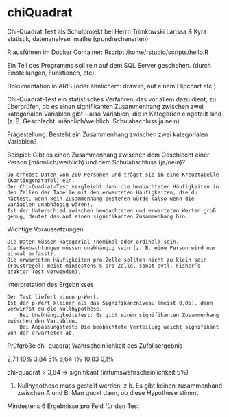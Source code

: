 # chiQuadrat
Chi-Quadrat Test als Schulprojekt bei Herrn Trimkowski
Larissa & Kyra
statistik, datenanalyse, mathe (grundrechenarten)

R ausführen im Docker Container: 
Rscript /home/rstudio/scripts/hello.R


Ein Teil des Programms soll rein auf dem SQL Server geschehen. (durch Einstellungen, Funktionen, etc)

Dokumentation in ARIS (oder ähnlichem: draw.io, auf einem Flipchart etc.)

Chi-Quadrat-Test
ein statistisches Verfahren, das vor allem dazu dient, zu überprüfen, ob es einen signifikanten Zusammenhang zwischen zwei 
kategorialen Variablen gibt – also Variablen, die in Kategorien eingeteilt sind (z. B. Geschlecht: männlich/weiblich, Schulabschluss:ja nein).

Fragestellung: Besteht ein Zusammenhang zwischen zwei kategorialen Variablen? 

Beispiel:
Gibt es einen Zusammenhang zwischen dem Geschlecht einer Person (männlich/weiblich) und dem Schulabschluss (ja/nein)? 

    Du erhebst Daten von 200 Personen und trägst sie in eine Kreuztabelle (Kontingenztafel) ein.
    Der Chi-Quadrat-Test vergleicht dann die beobachteten Häufigkeiten in den Zellen der Tabelle mit den erwarteten Häufigkeiten, die du hättest, wenn kein Zusammenhang bestehen würde (also wenn die Variablen unabhängig wären).
    Ist der Unterschied zwischen beobachteten und erwarteten Werten groß genug, deutet das auf einen signifikanten Zusammenhang hin.


Wichtige Voraussetzungen 

    Die Daten müssen kategorial (nominal oder ordinal) sein.
    Die Beobachtungen müssen unabhängig sein (z. B. eine Person wird nur einmal erfasst).
    Die erwarteten Häufigkeiten pro Zelle sollten nicht zu klein sein (Faustregel: meist mindestens 5 pro Zelle, sonst evtl. Fisher’s exakter Test verwenden).

Interpretation des Ergebnisses 

    Der Test liefert einen p-Wert.
    Ist der p-Wert kleiner als das Signifikanzniveau (meist 0,05), dann verwirfst du die Nullhypothese.
        Bei Unabhängigkeitstest: Es gibt einen signifikanten Zusammenhang zwischen den Variablen.
        Bei Anpassungstest: Die beobachtete Verteilung weicht signifikant von der erwarteten ab.

 Prüfgröße chi-quadrat				Wahrscheinlichkeit des Zufallsergebnis
 
 2,71								10%
 3,84								5%
 6,64								1%
 10,83								0,1%

 chi-quadrat > 3,84 -> signifikant (irrtumswahrscheinlichkeit 5%)

1. Nullhypothese muss gestellt werden.
z.b. Es gibt keinen zusammenhand zwischen A und B. 
Man guckt dann, ob diese Hypothese stimmt

Mindestens 6 Ergebnisse pro Feld für den Test